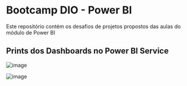 # Bootcamp DIO - Power BI

Este repositório contém os desafios de projetos propostos das aulas do módulo de Power BI

## Prints dos Dashboards no Power BI Service

![image](https://github.com/annielu2/power_by_analyst/assets/60478797/a5d4e90e-1803-4159-a83e-b52a8725f890)

![image](https://github.com/annielu2/power_by_analyst/assets/60478797/a753fc52-ad35-41da-9e38-2fe593c8f77b)

